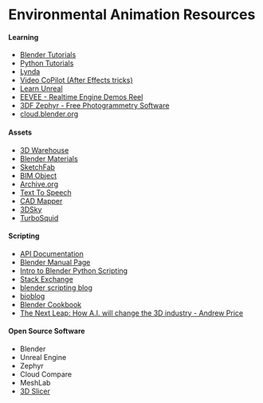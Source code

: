# Environmental Animation Resources

#### Learning
- [Blender Tutorials](https://www.blender.org/support/tutorials/)
- [Python Tutorials](https://www.learnpython.org/)
- [Lynda](Lynda.com)
- [Video CoPilot (After Effects tricks)](http://www.videocopilot.net/)
- [Learn Unreal](https://docs.unrealengine.com/latest/INT/)
- [EEVEE - Realtime Engine Demos Reel](https://www.youtube.com/watch?v=gy4E9nc5m0E)
- [3DF Zephyr - Free Photogrammetry Software](https://www.3dflow.net/technology/documents/3df-zephyr-tutorials/)
- [cloud.blender.org](https://cloud.blender.org/welcome)

#### Assets

- [3D Warehouse](https://3dwarehouse.sketchup.com/)
- [Blender Materials](http://matrep.parastudios.de/)
- [SketchFab](https://sketchfab.com)
- [BIM Object](http://bimobject.com/en-us?origin=seek)
- [Archive.org](https://archive.org/)
- [Text To Speech](http://ttsreader.com/)
- [CAD Mapper](https://cadmapper.com/)
- [3DSky](https://3dsky.org/)
- [TurboSquid](https://www.turbosquid.com/)

#### Scripting

- [API Documentation](https://docs.blender.org/api/current/)
- [Blender Manual Page](https://docs.blender.org/manual/en/dev/advanced/scripting/index.html)
- [Intro to Blender Python Scripting](https://youtu.be/KNa5kJd2Epo)
- [Stack Exchange](blender.stackexchange.com)
- [blender scripting blog](blenderscripting.blogspot.co.il)
- [bioblog](bioblog3d.wordpress.com)
- [Blender Cookbook](wiki.blender.org/index.php/Dev:Py/Scripts/Cookbook/Code_snippets)
- [The Next Leap: How A.I. will change the 3D industry - Andrew Price](https://www.youtube.com/watch?v=FlgLxSLsYWQ)

#### Open Source Software
- Blender
- Unreal Engine
- Zephyr
- Cloud Compare
- MeshLab
- [3D Slicer](https://www.slicer.org/)

